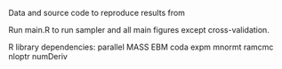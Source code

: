 Data and source code to reproduce results from



Run main.R to run sampler and all main figures except cross-validation.

R library dependencies:
parallel
MASS
EBM
coda
expm
mnormt
ramcmc
nloptr
numDeriv
